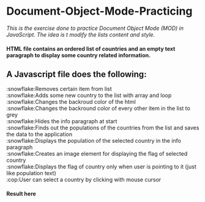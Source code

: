 # Document-Object-Mode-Practicing
*This is the exercise done to practice Document Object Mode (MOD) in JavaScript. The idea is t modify the lists content and style.*

<h4>HTML file  contains an ordered list of countries and an empty text paragraph to display some country related information.</h4>
<h2> A Javascript  file does the following: </h2>
:snowflake:Removes certain item from list <br>
:snowflake:Adds some new country to the list with array and loop<br>
:snowflake:Changes the backroud color of the html<br>
:snowflake:Changes the backround color of every other item in the list to grey<br>
:snowflake:Hides the info paragraph at start<br>
:snowflake:Finds out the populations of the countries from the list and saves the data to the application<br>
:snowflake:Displays the population of the selected country in the info paragraph<br>
:snowflake:Creates an image element for displaying the flag of selected country<br>
:snowflake:Displays the flag of country only when user is pointing to it (just like population text)<br>
:cop:User can select a country by clicking with mouse cursor  <br>



<h4>Result here</h4>

